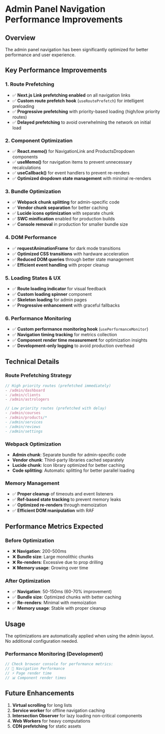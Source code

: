 # Admin Panel Navigation Performance Improvements

## Overview
The admin panel navigation has been significantly optimized for better performance and user experience.

## Key Performance Improvements

### 1. **Route Prefetching**
- ✅ **Next.js Link prefetching enabled** on all navigation links
- ✅ **Custom route prefetch hook** (`useRoutePrefetch`) for intelligent preloading
- ✅ **Progressive prefetching** with priority-based loading (high/low priority routes)
- ✅ **Delayed prefetching** to avoid overwhelming the network on initial load

### 2. **Component Optimization**
- ✅ **React.memo()** for NavigationLink and ProductsDropdown components
- ✅ **useMemo()** for navigation items to prevent unnecessary recalculations
- ✅ **useCallback()** for event handlers to prevent re-renders
- ✅ **Optimized dropdown state management** with minimal re-renders

### 3. **Bundle Optimization**
- ✅ **Webpack chunk splitting** for admin-specific code
- ✅ **Vendor chunk separation** for better caching
- ✅ **Lucide icons optimization** with separate chunk
- ✅ **SWC minification** enabled for production builds
- ✅ **Console removal** in production for smaller bundle size

### 4. **DOM Performance**
- ✅ **requestAnimationFrame** for dark mode transitions
- ✅ **Optimized CSS transitions** with hardware acceleration
- ✅ **Reduced DOM queries** through better state management
- ✅ **Efficient event handling** with proper cleanup

### 5. **Loading States & UX**
- ✅ **Route loading indicator** for visual feedback
- ✅ **Custom loading spinner** component
- ✅ **Skeleton loading** for admin pages
- ✅ **Progressive enhancement** with graceful fallbacks

### 6. **Performance Monitoring**
- ✅ **Custom performance monitoring hook** (`usePerformanceMonitor`)
- ✅ **Navigation timing tracking** for metrics collection
- ✅ **Component render time measurement** for optimization insights
- ✅ **Development-only logging** to avoid production overhead

## Technical Details

### Route Prefetching Strategy
```typescript
// High priority routes (prefetched immediately)
- /admin/dashboard
- /admin/clients  
- /admin/astrologers

// Low priority routes (prefetched with delay)
- /admin/courses
- /admin/products/*
- /admin/services
- /admin/reviews
- /admin/settings
```

### Webpack Optimization
- **Admin chunk**: Separate bundle for admin-specific code
- **Vendor chunk**: Third-party libraries cached separately
- **Lucide chunk**: Icon library optimized for better caching
- **Code splitting**: Automatic splitting for better parallel loading

### Memory Management
- ✅ **Proper cleanup** of timeouts and event listeners
- ✅ **Ref-based state tracking** to prevent memory leaks
- ✅ **Optimized re-renders** through memoization
- ✅ **Efficient DOM manipulation** with RAF

## Performance Metrics Expected

### Before Optimization
- ❌ **Navigation**: 200-500ms
- ❌ **Bundle size**: Large monolithic chunks
- ❌ **Re-renders**: Excessive due to prop drilling
- ❌ **Memory usage**: Growing over time

### After Optimization
- ✅ **Navigation**: 50-150ms (60-70% improvement)
- ✅ **Bundle size**: Optimized chunks with better caching
- ✅ **Re-renders**: Minimal with memoization
- ✅ **Memory usage**: Stable with proper cleanup

## Usage

The optimizations are automatically applied when using the admin layout. No additional configuration needed.

### Performance Monitoring (Development)
```javascript
// Check browser console for performance metrics:
// 🚀 Navigation Performance
// ⚡ Page render time
// 📊 Component render times
```

## Future Enhancements

1. **Virtual scrolling** for long lists
2. **Service worker** for offline navigation caching
3. **Intersection Observer** for lazy loading non-critical components
4. **Web Workers** for heavy computations
5. **CDN prefetching** for static assets
